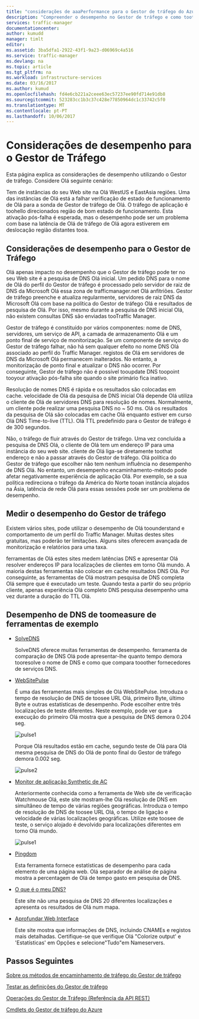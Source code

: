 ```yaml
---
title: "considerações de aaaPerformance para o Gestor de tráfego do Azure | Microsoft Docs"
description: "Compreender o desempenho no Gestor de tráfego e como tootest desempenho do seu Web site ao utilizar o Gestor de tráfego"
services: traffic-manager
documentationcenter: 
author: kumudd
manager: timlt
editor: 
ms.assetid: 3ba5dfa1-2922-43f1-9a23-d06969c4a516
ms.service: traffic-manager
ms.devlang: na
ms.topic: article
ms.tgt_pltfrm: na
ms.workload: infrastructure-services
ms.date: 03/16/2017
ms.author: kumud
ms.openlocfilehash: fd4e6cb221a2ceee63ec57237ee90fd714e91db8
ms.sourcegitcommit: 523283cc1b3c37c428e77850964dc1c33742c5f0
ms.translationtype: MT
ms.contentlocale: pt-PT
ms.lasthandoff: 10/06/2017
---
```

# <a name="performance-considerations-for-traffic-manager"></a>Considerações de desempenho para o Gestor de Tráfego

Esta página explica as considerações de desempenho utilizando o Gestor de tráfego. Considere Olá seguinte cenário:

Tem de instâncias do seu Web site na Olá WestUS e EastAsia regiões. Uma das instâncias de Olá está a falhar verificação de estado de funcionamento de Olá para a sonda de Gestor de tráfego de Olá. O tráfego de aplicação é toohello direcionados região de bom estado de funcionamento. Esta ativação pós-falha é esperada, mas o desempenho pode ser um problema com base na latência de Olá de tráfego de Olá agora estiverem em deslocação região distantes tooa.

## <a name="performance-considerations-for-traffic-manager"></a>Considerações de desempenho para o Gestor de Tráfego

Olá apenas impacto no desempenho que o Gestor de tráfego pode ter no seu Web site é a pesquisa de DNS Olá inicial. Um pedido DNS para o nome de Olá do perfil do Gestor de tráfego é processado pelo servidor de raiz de DNS da Microsoft Olá essa zona de trafficmanager.net Olá anfitriões. Gestor de tráfego preenche e atualiza regularmente, servidores de raiz DNS da Microsoft Olá com base na política do Gestor de tráfego Olá e resultados de pesquisa de Olá. Por isso, mesmo durante a pesquisa de DNS inicial Olá, não existem consultas DNS são enviadas tooTraffic Manager.

Gestor de tráfego é constituído por vários componentes: nome de DNS, servidores, um serviço de API, a camada de armazenamento Olá e um ponto final de serviço de monitorização. Se um componente de serviço do Gestor de tráfego falhar, não há sem qualquer efeito no nome DNS Olá associado ao perfil do Traffic Manager. registos de Olá em servidores de DNS da Microsoft Olá permanecem inalterados. No entanto, a monitorização de ponto final e atualizar o DNS não ocorrer. Por conseguinte, Gestor de tráfego não é possível tooupdate DNS toopoint tooyour ativação pós-falha site quando o site primário fica inativo.

Resolução de nomes DNS é rápida e os resultados são colocadas em cache. velocidade de Olá da pesquisa de DNS inicial Olá depende Olá utiliza o cliente de Olá de servidores DNS para resolução de nomes. Normalmente, um cliente pode realizar uma pesquisa DNS no ~ 50 ms. Olá os resultados da pesquisa de Olá são colocadas em cache Olá enquanto estiver em curso Olá DNS Time-to-live (TTL). Olá TTL predefinido para o Gestor de tráfego é de 300 segundos.

Não, o tráfego de fluir através do Gestor de tráfego. Uma vez concluída a pesquisa de DNS Olá, o cliente de Olá tem um endereço IP para uma instância do seu web site. cliente de Olá liga-se diretamente toothat endereço e não a passar através do Gestor de tráfego. Olá política do Gestor de tráfego que escolher não tem nenhum influência no desempenho de DNS Olá. No entanto, um desempenho encaminhamento-método pode afetar negativamente experiência de aplicação Olá. Por exemplo, se a sua política redireciona o tráfego da América do Norte tooan instância alojados na Ásia, latência de rede Olá para essas sessões pode ser um problema de desempenho.

## <a name="measuring-traffic-manager-performance"></a>Medir o desempenho do Gestor de tráfego

Existem vários sites, pode utilizar o desempenho de Olá toounderstand e comportamento de um perfil do Traffic Manager. Muitas destes sites gratuitas, mas poderão ter limitações. Alguns sites oferecem avançada de monitorização e relatórios para uma taxa.

ferramentas de Olá estes sites medem latências DNS e apresentar Olá resolver endereços IP para localizações de clientes em torno Olá mundo. A maioria destas ferramentas não colocar em cache resultados DNS Olá. Por conseguinte, as ferramentas de Olá mostram pesquisa de DNS completa Olá sempre que é executado um teste. Quando testa a partir do seu próprio cliente, apenas experiência Olá completo DNS pesquisa desempenho uma vez durante a duração do TTL Olá.

## <a name="sample-tools-toomeasure-dns-performance"></a>Desempenho de DNS de toomeasure de ferramentas de exemplo

* [SolveDNS](http://www.solvedns.com/dns-comparison/)

    SolveDNS oferece muitas ferramentas de desempenho. ferramenta de comparação de DNS Olá pode apresentar-lhe quanto tempo demora tooresolve o nome de DNS e como que compara tooother fornecedores de serviços DNS.

* [WebSitePulse](http://www.websitepulse.com/help/tools.php)

    É uma das ferramentas mais simples de Olá WebSitePulse. Introduza o tempo de resolução de DNS de toosee URL Olá, primeiro Byte, último Byte e outras estatísticas de desempenho. Pode escolher entre três localizações de teste diferentes. Neste exemplo, pode ver que a execução do primeiro Olá mostra que a pesquisa de DNS demora 0.204 seg.

    ![pulse1](./media/traffic-manager-performance-considerations/traffic-manager-web-site-pulse.png)

    Porque Olá resultados estão em cache, segundo teste de Olá para Olá mesma pesquisa de DNS do Olá de ponto final do Gestor de tráfego demora 0.002 seg.

    ![pulse2](./media/traffic-manager-performance-considerations/traffic-manager-web-site-pulse2.png)

* [Monitor de aplicação Synthetic de AC](https://asm.ca.com/en/checkit.php)

    Anteriormente conhecida como a ferramenta de Web site de verificação Watchmouse Olá, este site mostram-lhe Olá resolução de DNS em simultâneo de tempo de várias regiões geográficas. Introduza o tempo de resolução de DNS de toosee URL Olá, o tempo de ligação e velocidade de várias localizações geográficas. Utilize este toosee de teste, o serviço alojado é devolvido para localizações diferentes em torno Olá mundo.

    ![pulse1](./media/traffic-manager-performance-considerations/traffic-manager-web-site-watchmouse.png)

* [Pingdom](http://tools.pingdom.com/)

    Esta ferramenta fornece estatísticas de desempenho para cada elemento de uma página web. Olá separador de análise de página mostra a percentagem de Olá de tempo gasto em pesquisa de DNS.

* [O que é o meu DNS?](http://www.whatsmydns.net/)

    Este site não uma pesquisa de DNS 20 diferentes localizações e apresenta os resultados de Olá num mapa.

* [Aprofundar Web Interface](http://www.digwebinterface.com)

    Este site mostra que informações de DNS, incluindo CNAMEs e registos mais detalhadas. Certifique-se que verifique Olá "Colorize output' e 'Estatísticas' em Opções e selecione"Tudo"em Nameservers.

## <a name="next-steps"></a>Passos Seguintes

[Sobre os métodos de encaminhamento de tráfego do Gestor de tráfego](traffic-manager-routing-methods.md)

[Testar as definições do Gestor de tráfego](traffic-manager-testing-settings.md)

[Operações do Gestor de Tráfego (Referência da API REST)](http://go.microsoft.com/fwlink/?LinkId=313584)

[Cmdlets do Gestor de tráfego do Azure](http://go.microsoft.com/fwlink/p/?LinkId=400769)

